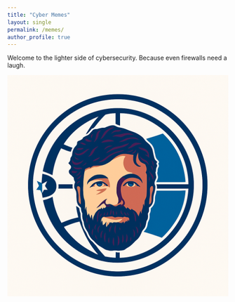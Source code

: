 ```yaml
---
title: "Cyber Memes"
layout: single
permalink: /memes/
author_profile: true
---
```


Welcome to the lighter side of cybersecurity. Because even firewalls need a laugh.

![Meme 1](/assets/images/AI1.png)

